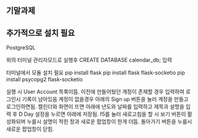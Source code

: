 기말과제
--------------------------------
추가적으로 설치 필요
--------------------------------
PostgreSQL

위의 터미널 관리자모드로 실행후 
CREATE DATABASE calendar_db; 입력

터미널에서 모듈 설치 필요
pip install flask
pip install flask flask-socketio
pip install psycopg2 flask-socketio


실행 시 User Account 목록이뜸.
이전에 만들어뒀던 계정이 존재할 경우 입력하여 로그인시 기록이 남아있음
계정이 없을경우 아래의 Sign up 버튼을 눌러 계정을 만들고 로그인하면됨.
캘린더와 화면이 뜨면 아래에 년도와 날짜를 입력하고 제목과 설명을 입력 후 D Day 설정을 누르면 아래에 저장됨.
f5를 눌러 새로고침을 할 시 보기 버튼이 활성화되며 누를시 설명이 적힌 창과 새로운 팝업창이 한개 더뜸.
돌아가기 버튼을 누를시 새로운 팝업창이 닫힘.
